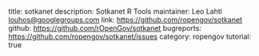 title: sotkanet
description: Sotkanet R Tools
maintainer: Leo Lahti <louhos@googlegroups.com>
link: https://github.com/ropengov/sotkanet
github: https://github.com/rOpenGov/sotkanet
bugreports: https://github.com/ropengov/sotkanet/issues
category: ropengov
tutorial: true
